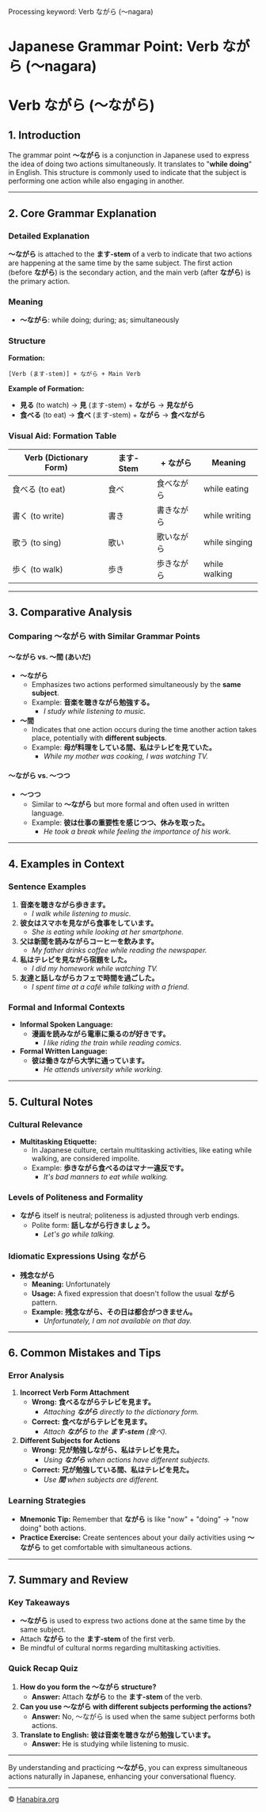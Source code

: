 Processing keyword: Verb ながら (〜nagara)
# Japanese Grammar Point: Verb ながら (〜nagara)
# Verb ながら (〜ながら)
## 1. Introduction
The grammar point **〜ながら** is a conjunction in Japanese used to express the idea of doing two actions simultaneously. It translates to "**while doing**" in English. This structure is commonly used to indicate that the subject is performing one action while also engaging in another.

---
## 2. Core Grammar Explanation
### Detailed Explanation
**〜ながら** is attached to the **ます-stem** of a verb to indicate that two actions are happening at the same time by the same subject. The first action (before **ながら**) is the secondary action, and the main verb (after **ながら**) is the primary action.
### Meaning
- **〜ながら**: while doing; during; as; simultaneously
### Structure
**Formation:**
```
[Verb (ます-stem)] + ながら + Main Verb
```
**Example of Formation:**
- **見る** (to watch) → **見** (ます-stem) + **ながら** → **見ながら**
- **食べる** (to eat) → **食べ** (ます-stem) + **ながら** → **食べながら**
### Visual Aid: Formation Table
| Verb (Dictionary Form) | ます-Stem | + ながら | Meaning             |
|------------------------|-----------|---------|---------------------|
| 食べる (to eat)         | 食べ      | 食べながら  | while eating        |
| 書く (to write)         | 書き      | 書きながら  | while writing       |
| 歌う (to sing)          | 歌い      | 歌いながら  | while singing       |
| 歩く (to walk)          | 歩き      | 歩きながら  | while walking       |
---
## 3. Comparative Analysis
### Comparing 〜ながら with Similar Grammar Points
#### 〜ながら vs. 〜間 (あいだ)
- **〜ながら**
  - Emphasizes two actions performed simultaneously by the **same subject**.
  - Example: **音楽を聴きながら勉強する。**
    - *I study while listening to music.*
- **〜間**
  - Indicates that one action occurs during the time another action takes place, potentially with **different subjects**.
  - Example: **母が料理をしている間、私はテレビを見ていた。**
    - *While my mother was cooking, I was watching TV.*
#### 〜ながら vs. 〜つつ
- **〜つつ**
  - Similar to **〜ながら** but more formal and often used in written language.
  - Example: **彼は仕事の重要性を感じつつ、休みを取った。**
    - *He took a break while feeling the importance of his work.*
---
## 4. Examples in Context
### Sentence Examples
1. **音楽を聴きながら歩きます。**
   - *I walk while listening to music.*
2. **彼女はスマホを見ながら食事をしています。**
   - *She is eating while looking at her smartphone.*
3. **父は新聞を読みながらコーヒーを飲みます。**
   - *My father drinks coffee while reading the newspaper.*
4. **私はテレビを見ながら宿題をした。**
   - *I did my homework while watching TV.*
5. **友達と話しながらカフェで時間を過ごした。**
   - *I spent time at a café while talking with a friend.*
### Formal and Informal Contexts
- **Informal Spoken Language:**
  - **漫画を読みながら電車に乗るのが好きです。**
    - *I like riding the train while reading comics.*
- **Formal Written Language:**
  - **彼は働きながら大学に通っています。**
    - *He attends university while working.*
---
## 5. Cultural Notes
### Cultural Relevance
- **Multitasking Etiquette:**
  - In Japanese culture, certain multitasking activities, like eating while walking, are considered impolite.
  - Example: **歩きながら食べるのはマナー違反です。**
    - *It's bad manners to eat while walking.*
### Levels of Politeness and Formality
- **ながら** itself is neutral; politeness is adjusted through verb endings.
  - Polite form: **話しながら行きましょう。**
    - *Let's go while talking.*
### Idiomatic Expressions Using ながら
- **残念ながら**
  - **Meaning:** Unfortunately
  - **Usage:** A fixed expression that doesn't follow the usual **ながら** pattern.
  - **Example:** **残念ながら、その日は都合がつきません。**
    - *Unfortunately, I am not available on that day.*
---
## 6. Common Mistakes and Tips
### Error Analysis
1. **Incorrect Verb Form Attachment**
   - **Wrong:** **食べるながらテレビを見ます。**
     - *Attaching **ながら** directly to the dictionary form.*
   - **Correct:** **食べながらテレビを見ます。**
     - *Attach **ながら** to the **ます-stem** (食べ).*
2. **Different Subjects for Actions**
   - **Wrong:** **兄が勉強しながら、私はテレビを見た。**
     - *Using **ながら** when actions have different subjects.*
   - **Correct:** **兄が勉強している間、私はテレビを見た。**
     - *Use **間** when subjects are different.*
### Learning Strategies
- **Mnemonic Tip:** Remember that **ながら** is like "now" + "doing" → "now doing" both actions.
- **Practice Exercise:** Create sentences about your daily activities using **〜ながら** to get comfortable with simultaneous actions.
---
## 7. Summary and Review
### Key Takeaways
- **〜ながら** is used to express two actions done at the same time by the same subject.
- Attach **ながら** to the **ます-stem** of the first verb.
- Be mindful of cultural norms regarding multitasking activities.
### Quick Recap Quiz
1. **How do you form the 〜ながら structure?**
   - **Answer:** Attach **ながら** to the **ます-stem** of the verb.
2. **Can you use 〜ながら with different subjects performing the actions?**
   - **Answer:** No, 〜ながら is used when the same subject performs both actions.
3. **Translate to English:** **彼は音楽を聴きながら勉強しています。**
   - **Answer:** He is studying while listening to music.
---
By understanding and practicing **〜ながら**, you can express simultaneous actions naturally in Japanese, enhancing your conversational fluency.


---

© [Hanabira.org](https://hanabira.org)
